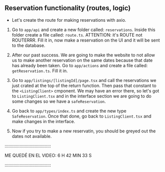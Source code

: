 ## Reservation functionality (routes, logic)

-   Let's create the route for making reservations with axio.

1. Go to `app/api` and create a new folder called: `reservations`. Inside this folder create a file called: `route.ts`. ATTENTION: it's ROUTE not ROUTERRR. Fill it in, now make a reservation on the UI and it will be sent to the database.

2. After our past success. We are going to make the website to not allow us to make another reservation on the same dates because that date has already been taken. Go to `app/actions` and create a file called: `getReservation.ts`. Fill it in.

3. Go to `app/listings/[listingId]/page.tsx` and call the reservations we just crated at the top of the return function. Then pass that constant to the `<ListingClient>` cmponent. We may have an error there, so let's got to `ListingClient.tsx` and in the interface section we are going to do some changes so we have a `safeReservation`.

4. Go back to `app/types/index.ts` and create the new type `SafeReservation`. Once that done, go back to `ListingClient.tsx` and make changes in the interface.

5. Now if you try to make a new reservatin, you should be greyed out the dates not available.

:::::::::::::::::::::::::::::::::::::

ME QUEDÉ EN EL VIDEO: 6 H 42 MIN 33 S

:::::::::::::::::::::::::::::::::::::
